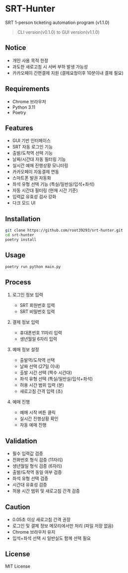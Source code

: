 # SRT-Hunter

SRT 1-person ticketing automation program (v1.1.0)
> CLI version(v0.1.0) to GUI version(v1.1.0)

## Notice
- 개인 사용 목적 한정
- 과도한 새로고침 시 서버 부하 발생 가능성
- 카카오페이 간편결제 지원 (결제요청이후 10분이내 결제 필요)

## Requirements
- Chrome 브라우저
- Python 3.11
- Poetry

## Features
- GUI 기반 인터페이스
- SRT 자동 로그인 기능
- 출발/도착역 선택 기능
- 날짜/시간대 자동 필터링 기능
- 실시간 예매 진행상황 모니터링
- 카카오페이 자동결제 연동
- 스마트폰 발권 자동화
- 좌석 유형 선택 기능 (특실/일반실/입석+좌석)
- 자동 시간대 필터링 (현재 시간 기준)
- 입력값 유효성 검사 강화
- 다크 모드 UI

## Installation
```bash
git clone https://github.com/root39293/srt-hunter.git
cd srt-hunter
poetry install
```

## Usage
```bash
poetry run python main.py
```

## Process
1. 로그인 정보 입력
   - SRT 회원번호 입력
   - SRT 비밀번호 입력

2. 결제 정보 입력
   - 휴대폰번호 11자리 입력
   - 생년월일 6자리 입력

3. 예매 정보 설정
   - 출발역/도착역 선택
   - 날짜 선택 (27일 이내)
   - 출발 시간 선택 (짝수 시간대)
   - 좌석 유형 선택 (특실/일반실/입석+좌석)
   - 허용 시간 범위 입력 (분)
   - 새로고침 간격 입력 (초)

4. 예매 진행
   - 예매 시작 버튼 클릭
   - 실시간 진행상황 확인
   - 자동 예매 진행

## Validation
- 필수 입력값 검증
- 전화번호 형식 검증 (11자리)
- 생년월일 형식 검증 (6자리)
- 출발/도착역 동일 여부 검증
- 좌석 유형 선택 검증
- 시간대 유효성 검증
- 허용 시간 범위 및 새로고침 간격 검증

## Caution
- 0.05초 이상 새로고침 간격 권장
- 로그인 및 결제 정보 메모리에서만 처리 (파일 저장 없음)
- Chrome 브라우저 유지
- 입석+좌석 선택 시 일반실도 함께 선택 필요

## License
MIT License

